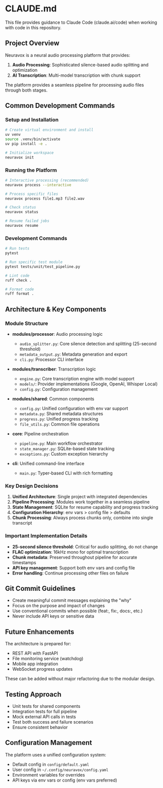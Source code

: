 # CLAUDE.md

This file provides guidance to Claude Code (claude.ai/code) when working with code in this repository.

## Project Overview

Neuravox is a neural audio processing platform that provides:
1. **Audio Processing**: Sophisticated silence-based audio splitting and optimization
2. **AI Transcription**: Multi-model transcription with chunk support

The platform provides a seamless pipeline for processing audio files through both stages.

## Common Development Commands

### Setup and Installation
```bash
# Create virtual environment and install
uv venv
source .venv/bin/activate
uv pip install -e .

# Initialize workspace
neuravox init
```

### Running the Platform
```bash
# Interactive processing (recommended)
neuravox process --interactive

# Process specific files
neuravox process file1.mp3 file2.wav

# Check status
neuravox status

# Resume failed jobs
neuravox resume
```

### Development Commands
```bash
# Run tests
pytest

# Run specific test module
pytest tests/unit/test_pipeline.py

# Lint code
ruff check .

# Format code
ruff format .
```

## Architecture & Key Components

### Module Structure
- **modules/processor**: Audio processing logic
  - `audio_splitter.py`: Core silence detection and splitting (25-second threshold)
  - `metadata_output.py`: Metadata generation and export
  - `cli.py`: Processor CLI interface

- **modules/transcriber**: Transcription logic  
  - `engine.py`: Core transcription engine with model support
  - `models/`: Provider implementations (Google, OpenAI, Whisper Local)
  - `config.py`: Configuration management

- **modules/shared**: Common components
  - `config.py`: Unified configuration with env var support
  - `metadata.py`: Shared metadata structures
  - `progress.py`: Unified progress tracking
  - `file_utils.py`: Common file operations

- **core**: Pipeline orchestration
  - `pipeline.py`: Main workflow orchestrator
  - `state_manager.py`: SQLite-based state tracking
  - `exceptions.py`: Custom exception hierarchy

- **cli**: Unified command-line interface
  - `main.py`: Typer-based CLI with rich formatting

### Key Design Decisions

1. **Unified Architecture**: Single project with integrated dependencies
2. **Pipeline Processing**: Modules work together in a seamless pipeline
3. **State Management**: SQLite for resume capability and progress tracking
4. **Configuration Hierarchy**: env vars > config file > defaults
5. **Chunk Processing**: Always process chunks only, combine into single transcript

### Important Implementation Details

- **25-second silence threshold**: Critical for audio splitting, do not change
- **FLAC optimization**: 16kHz mono for optimal transcription
- **Chunk metadata**: Preserved throughout pipeline for accurate timestamps
- **API key management**: Support both env vars and config file
- **Error handling**: Continue processing other files on failure

## Git Commit Guidelines

- Create meaningful commit messages explaining the "why"
- Focus on the purpose and impact of changes
- Use conventional commits when possible (feat:, fix:, docs:, etc.)
- Never include API keys or sensitive data

## Future Enhancements

The architecture is prepared for:
- REST API with FastAPI
- File monitoring service (watchdog)
- Mobile app integration
- WebSocket progress updates

These can be added without major refactoring due to the modular design.

## Testing Approach

- Unit tests for shared components
- Integration tests for full pipeline
- Mock external API calls in tests
- Test both success and failure scenarios
- Ensure consistent behavior

## Configuration Management

The platform uses a unified configuration system:
- Default config in `config/default.yaml`
- User config in `~/.config/neuravox/config.yaml`
- Environment variables for overrides
- API keys via env vars or config (env vars preferred)